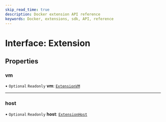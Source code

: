 ```yaml
---
skip_read_time: true
description: Docker extension API reference
keywords: Docker, extensions, sdk, API, reference
---
```


# Interface: Extension

## Properties

### vm

• `Optional` `Readonly` **vm**: [`ExtensionVM`](ExtensionVM.md)

___

### host

• `Optional` `Readonly` **host**: [`ExtensionHost`](ExtensionHost.md)
